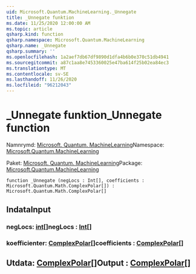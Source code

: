 ```yaml
---
uid: Microsoft.Quantum.MachineLearning._Unnegate
title: _Unnegate funktion
ms.date: 11/25/2020 12:00:00 AM
ms.topic: article
qsharp.kind: function
qsharp.namespace: Microsoft.Quantum.MachineLearning
qsharp.name: _Unnegate
qsharp.summary: ''
ms.openlocfilehash: 1a2aef7db67df9890d1dfa4b6b0e370c51db4941
ms.sourcegitcommit: a87c1aa8e7453360025e47ba614f25b02ea84ec3
ms.translationtype: MT
ms.contentlocale: sv-SE
ms.lasthandoff: 11/26/2020
ms.locfileid: "96212043"
---
```

# <a name="_unnegate-function"></a><span data-ttu-id="69702-102">_Unnegate funktion</span><span class="sxs-lookup"><span data-stu-id="69702-102">_Unnegate function</span></span>

<span data-ttu-id="69702-103">Namnrymd: [Microsoft. Quantum. MachineLearning](xref:Microsoft.Quantum.MachineLearning)</span><span class="sxs-lookup"><span data-stu-id="69702-103">Namespace: [Microsoft.Quantum.MachineLearning](xref:Microsoft.Quantum.MachineLearning)</span></span>

<span data-ttu-id="69702-104">Paket: [Microsoft. Quantum. MachineLearning](https://nuget.org/packages/Microsoft.Quantum.MachineLearning)</span><span class="sxs-lookup"><span data-stu-id="69702-104">Package: [Microsoft.Quantum.MachineLearning](https://nuget.org/packages/Microsoft.Quantum.MachineLearning)</span></span>




```qsharp
function _Unnegate (negLocs : Int[], coefficients : Microsoft.Quantum.Math.ComplexPolar[]) : Microsoft.Quantum.Math.ComplexPolar[]
```


## <a name="input"></a><span data-ttu-id="69702-105">Indata</span><span class="sxs-lookup"><span data-stu-id="69702-105">Input</span></span>

### <a name="neglocs--int"></a><span data-ttu-id="69702-106">negLocs: [int](xref:microsoft.quantum.lang-ref.int)[]</span><span class="sxs-lookup"><span data-stu-id="69702-106">negLocs : [Int](xref:microsoft.quantum.lang-ref.int)[]</span></span>




### <a name="coefficients--complexpolar"></a><span data-ttu-id="69702-107">koefficienter: [ComplexPolar](xref:Microsoft.Quantum.Math.ComplexPolar)[]</span><span class="sxs-lookup"><span data-stu-id="69702-107">coefficients : [ComplexPolar](xref:Microsoft.Quantum.Math.ComplexPolar)[]</span></span>





## <a name="output--complexpolar"></a><span data-ttu-id="69702-108">Utdata: [ComplexPolar](xref:Microsoft.Quantum.Math.ComplexPolar)[]</span><span class="sxs-lookup"><span data-stu-id="69702-108">Output : [ComplexPolar](xref:Microsoft.Quantum.Math.ComplexPolar)[]</span></span>

